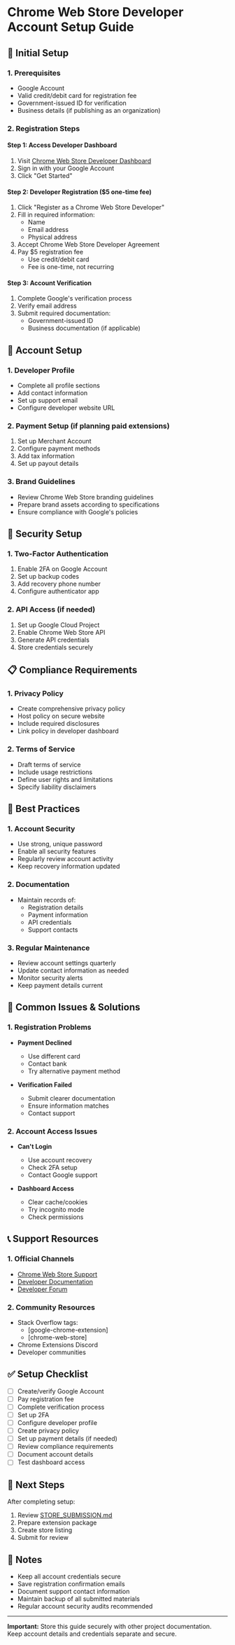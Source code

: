 # Chrome Web Store Developer Account Setup Guide

## 🚀 Initial Setup

### 1. Prerequisites
- Google Account
- Valid credit/debit card for registration fee
- Government-issued ID for verification
- Business details (if publishing as an organization)

### 2. Registration Steps

#### Step 1: Access Developer Dashboard
1. Visit [Chrome Web Store Developer Dashboard](https://chrome.google.com/webstore/devconsole)
2. Sign in with your Google Account
3. Click "Get Started"

#### Step 2: Developer Registration ($5 one-time fee)
1. Click "Register as a Chrome Web Store Developer"
2. Fill in required information:
   - Name
   - Email address
   - Physical address
3. Accept Chrome Web Store Developer Agreement
4. Pay $5 registration fee
   - Use credit/debit card
   - Fee is one-time, not recurring

#### Step 3: Account Verification
1. Complete Google's verification process
2. Verify email address
3. Submit required documentation:
   - Government-issued ID
   - Business documentation (if applicable)

## 💼 Account Setup

### 1. Developer Profile
- Complete all profile sections
- Add contact information
- Set up support email
- Configure developer website URL

### 2. Payment Setup (if planning paid extensions)
1. Set up Merchant Account
2. Configure payment methods
3. Add tax information
4. Set up payout details

### 3. Brand Guidelines
- Review Chrome Web Store branding guidelines
- Prepare brand assets according to specifications
- Ensure compliance with Google's policies

## 🔐 Security Setup

### 1. Two-Factor Authentication
1. Enable 2FA on Google Account
2. Set up backup codes
3. Add recovery phone number
4. Configure authenticator app

### 2. API Access (if needed)
1. Set up Google Cloud Project
2. Enable Chrome Web Store API
3. Generate API credentials
4. Store credentials securely

## 📋 Compliance Requirements

### 1. Privacy Policy
- Create comprehensive privacy policy
- Host policy on secure website
- Include required disclosures
- Link policy in developer dashboard

### 2. Terms of Service
- Draft terms of service
- Include usage restrictions
- Define user rights and limitations
- Specify liability disclaimers

## 🎯 Best Practices

### 1. Account Security
- Use strong, unique password
- Enable all security features
- Regularly review account activity
- Keep recovery information updated

### 2. Documentation
- Maintain records of:
  - Registration details
  - Payment information
  - API credentials
  - Support contacts

### 3. Regular Maintenance
- Review account settings quarterly
- Update contact information as needed
- Monitor security alerts
- Keep payment details current

## 🚨 Common Issues & Solutions

### 1. Registration Problems
- **Payment Declined**
  - Use different card
  - Contact bank
  - Try alternative payment method

- **Verification Failed**
  - Submit clearer documentation
  - Ensure information matches
  - Contact support

### 2. Account Access Issues
- **Can't Login**
  - Use account recovery
  - Check 2FA setup
  - Contact Google support

- **Dashboard Access**
  - Clear cache/cookies
  - Try incognito mode
  - Check permissions

## 📞 Support Resources

### 1. Official Channels
- [Chrome Web Store Support](https://support.google.com/chrome_webstore)
- [Developer Documentation](https://developer.chrome.com/webstore)
- [Developer Forum](https://groups.google.com/a/chromium.org/g/chromium-extensions)

### 2. Community Resources
- Stack Overflow tags:
  - [google-chrome-extension]
  - [chrome-web-store]
- Chrome Extensions Discord
- Developer communities

## ✅ Setup Checklist

- [ ] Create/verify Google Account
- [ ] Pay registration fee
- [ ] Complete verification process
- [ ] Set up 2FA
- [ ] Configure developer profile
- [ ] Create privacy policy
- [ ] Set up payment details (if needed)
- [ ] Review compliance requirements
- [ ] Document account details
- [ ] Test dashboard access

## 🔄 Next Steps

After completing setup:
1. Review [STORE_SUBMISSION.md](STORE_SUBMISSION.md)
2. Prepare extension package
3. Create store listing
4. Submit for review

## 📝 Notes

- Keep all account credentials secure
- Save registration confirmation emails
- Document support contact information
- Maintain backup of all submitted materials
- Regular account security audits recommended

---

**Important:** Store this guide securely with other project documentation. Keep account details and credentials separate and secure.